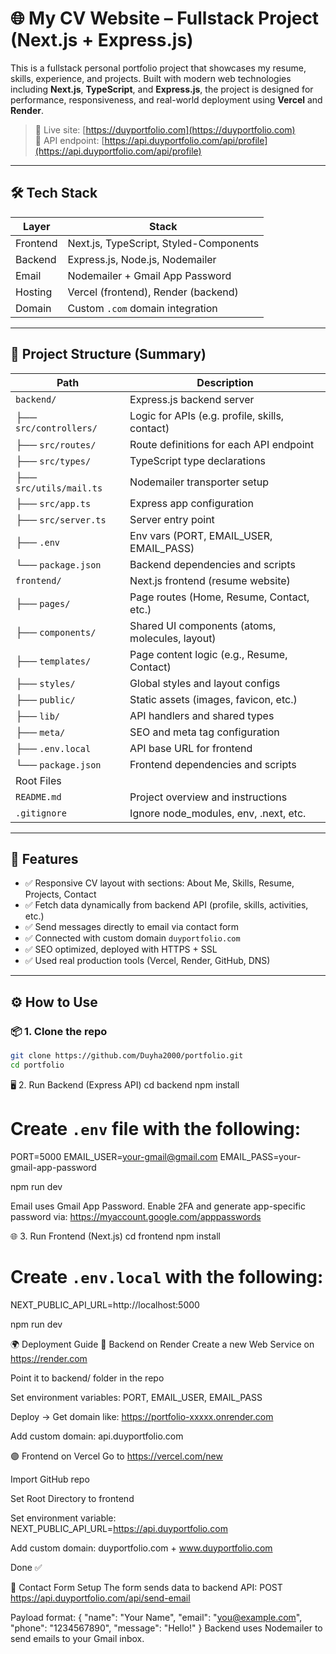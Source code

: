 # 🌐 My CV Website – Fullstack Project (Next.js + Express.js)

This is a fullstack personal portfolio project that showcases my resume, skills, experience, and projects. Built with modern web technologies including **Next.js**, **TypeScript**, and **Express.js**, the project is designed for performance, responsiveness, and real-world deployment using **Vercel** and **Render**.

> 🏁 Live site: [https://duyportfolio.com](https://duyportfolio.com)  
> 🧠 API endpoint: [https://api.duyportfolio.com/api/profile](https://api.duyportfolio.com/api/profile)

---

## 🛠️ Tech Stack

| Layer    | Stack                                  |
| -------- | -------------------------------------- |
| Frontend | Next.js, TypeScript, Styled-Components |
| Backend  | Express.js, Node.js, Nodemailer        |
| Email    | Nodemailer + Gmail App Password        |
| Hosting  | Vercel (frontend), Render (backend)    |
| Domain   | Custom `.com` domain integration       |

---

## 📁 Project Structure (Summary)

| Path                    | Description                                    |
| ----------------------- | ---------------------------------------------- |
| `backend/`              | Express.js backend server                      |
| ├── `src/controllers/`  | Logic for APIs (e.g. profile, skills, contact) |
| ├── `src/routes/`       | Route definitions for each API endpoint        |
| ├── `src/types/`        | TypeScript type declarations                   |
| ├── `src/utils/mail.ts` | Nodemailer transporter setup                   |
| ├── `src/app.ts`        | Express app configuration                      |
| ├── `src/server.ts`     | Server entry point                             |
| ├── `.env`              | Env vars (PORT, EMAIL_USER, EMAIL_PASS)        |
| └── `package.json`      | Backend dependencies and scripts               |
| `frontend/`             | Next.js frontend (resume website)              |
| ├── `pages/`            | Page routes (Home, Resume, Contact, etc.)      |
| ├── `components/`       | Shared UI components (atoms, molecules, layout)|
| ├── `templates/`        | Page content logic (e.g., Resume, Contact)     |
| ├── `styles/`           | Global styles and layout configs               |
| ├── `public/`           | Static assets (images, favicon, etc.)          |
| ├── `lib/`              | API handlers and shared types                  |
| ├── `meta/`             | SEO and meta tag configuration                 |
| ├── `.env.local`        | API base URL for frontend                      |
| └── `package.json`      | Frontend dependencies and scripts              |
| Root Files              |                                                |
| `README.md`             | Project overview and instructions              |
| `.gitignore`            | Ignore node_modules, env, .next, etc.          |

---

## 🚀 Features

- ✅ Responsive CV layout with sections: About Me, Skills, Resume, Projects, Contact
- ✅ Fetch data dynamically from backend API (profile, skills, activities, etc.)
- ✅ Send messages directly to email via contact form
- ✅ Connected with custom domain `duyportfolio.com`
- ✅ SEO optimized, deployed with HTTPS + SSL
- ✅ Used real production tools (Vercel, Render, GitHub, DNS)

---

## ⚙️ How to Use

### 📦 1. Clone the repo

```bash
git clone https://github.com/Duyha2000/portfolio.git
cd portfolio
```

🖥 2. Run Backend (Express API)
cd backend
npm install

# Create `.env` file with the following:

PORT=5000
EMAIL_USER=your-gmail@gmail.com
EMAIL_PASS=your-gmail-app-password

npm run dev

Email uses Gmail App Password. Enable 2FA and generate app-specific password via: https://myaccount.google.com/apppasswords

🌐 3. Run Frontend (Next.js)
cd frontend
npm install

# Create `.env.local` with the following:

NEXT_PUBLIC_API_URL=http://localhost:5000

npm run dev

🌍 Deployment Guide
🔵 Backend on Render
Create a new Web Service on https://render.com

Point it to backend/ folder in the repo

Set environment variables: PORT, EMAIL_USER, EMAIL_PASS

Deploy → Get domain like: https://portfolio-xxxxx.onrender.com

Add custom domain: api.duyportfolio.com

🟣 Frontend on Vercel
Go to https://vercel.com/new

Import GitHub repo

Set Root Directory to frontend

Set environment variable: NEXT_PUBLIC_API_URL=https://api.duyportfolio.com

Add custom domain: duyportfolio.com + www.duyportfolio.com

Done ✅

📧 Contact Form Setup
The form sends data to backend API:
POST https://api.duyportfolio.com/api/send-email

Payload format:
{
"name": "Your Name",
"email": "you@example.com",
"phone": "1234567890",
"message": "Hello!"
}
Backend uses Nodemailer to send emails to your Gmail inbox.
